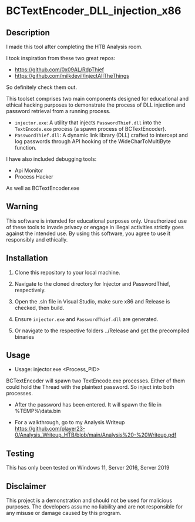 # BCTextEncoder_DLL_injection_x86

## Description
I made this tool after completing the HTB Analysis room.

I took inspiration from these two great repos:

- https://github.com/0x09AL/RdpThief
- https://github.com/milkdevil/injectAllTheThings
  
So definitely check them out.

This toolset comprises two main components designed for educational and ethical hacking purposes to demonstrate the process of DLL injection and password retrieval from a running process. 

- `injector.exe`: A utility that injects `PasswordThief.dll` into the `TextEncode.exe` process (a spawn process of BCTextEncoder).
- `PasswordThief.dll`: A dynamic link library (DLL) crafted to intercept and log passwords through API hooking of the WideCharToMultiByte function.

I have also included debugging tools:
- Api Monitor
- Process Hacker

As well as BCTextEncoder.exe


## Warning

This software is intended for educational purposes only. Unauthorized use of these tools to invade privacy or engage in illegal activities strictly goes against the intended use. By using this software, you agree to use it responsibly and ethically.


## Installation

1. Clone this repository to your local machine.
2. Navigate to the cloned directory for Injector and PasswordThief, respectively.
3. Open the .sln file in Visual Studio, make sure x86 and Release is checked, then build.
4. Ensure `injector.exe` and `PasswordThief.dll` are generated.

5. Or navigate to the respective folders ../Release and get the precompiled binaries


## Usage

- Usage: injector.exe <FULL Path to DLL> <Process_PID>

BCTextEncoder will spawn two TextEncode.exe processes.
Either of them could hold the Thread with the plaintext password. So inject into both processes.

- After the password has been entered. It will spawn the file in %TEMP%\data.bin

- For a walkthrough, go to my Analysis Writeup https://github.com/player23-0/Analysis_Writeup_HTB/blob/main/Analysis%20-%20Writeup.pdf
  



## Testing
This has only been tested on Windows 11, Server 2016, Server 2019

## Disclaimer

This project is a demonstration and should not be used for malicious purposes. The developers assume no liability and are not responsible for any misuse or damage caused by this program.

